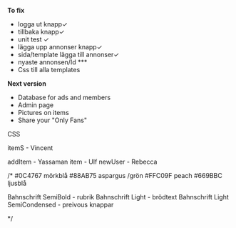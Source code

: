 **To fix**
- logga ut knapp✓
- tillbaka knapp✓
- unit test ✓
- lägga upp annonser knapp✓
- sida/template lägga till annonser✓
- nyaste annonsen/Id ***
- Css till alla templates

**Next version**
- Database for ads and members
- Admin page
- Pictures on items
- Share your "Only Fans"


CSS

itemS - Vincent

addItem - Yassaman
item - Ulf
newUser - Rebecca


/*
#0C4767 mörkblå
#88AB75 aspargus /grön
#FFC09F peach
#669BBC ljusblå


Bahnschrift SemiBold - rubrik
Bahnschrift Light - brödtext
Bahnschrift Light SemiCondensed - preivous knappar


*/